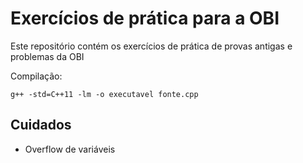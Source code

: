 # Exercícios de prática para a OBI
Este repositório contém os exercícios de prática de provas antigas e problemas da OBI

Compilação:
```
g++ -std=C++11 -lm -o executavel fonte.cpp
```

## Cuidados
- Overflow de variáveis